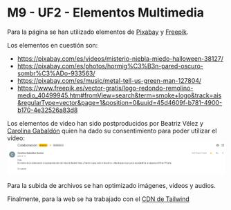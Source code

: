 # M9 - UF2 - Elementos Multimedia

Para la página se han utilizado elementos de [Pixabay](https://pixabay.com/es/service/license-summary/) y [Freepik](https://support.freepik.com/s/topic/0TO3V000000Cla4WAC/licenses?language=es).

Los elementos en cuestión son:
 - https://pixabay.com/es/videos/misterio-niebla-miedo-halloween-38127/
 - https://pixabay.com/es/photos/hormig%C3%B3n-pared-oscuro-sombr%C3%ADo-933563/
 - https://pixabay.com/es/music/metal-tell-us-green-man-127804/
 - https://www.freepik.es/vector-gratis/logo-redondo-remolino-medio_40499945.htm#fromView=search&term=smoke+logo&track=ais&regularType=vector&page=1&position=0&uuid=45d4609f-b781-4900-b170-4e32526a83d8

Los elementos de video han sido postproducidos por Beatriz Vélez y [Carolina Gabaldón](https://www.instagram.com/dannakasuna/?hl=es) quien ha dado su consentimiento para poder utilizar el vídeo:
![Consentimiento de colaboración](media/imgs/consentimiento.PNG)

Para la subida de archivos se han optimizado imágenes, videos y audios.

Finalmente, para la web se ha trabajado con el [CDN de Tailwind](https://tailwindcss.com/docs/installation/play-cdn)


